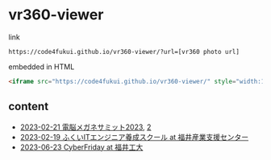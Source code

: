 # vr360-viewer

link
```
https://code4fukui.github.io/vr360-viewer/?url=[vr360 photo url]
```

embedded in HTML
```html
<iframe src="https://code4fukui.github.io/vr360-viewer/" style="width:100%;aspect-ratio:2/1;"></iframe>
```

## content

- [2023-02-21 電脳メガネサミット2023](https://code4fukui.github.io/vr360-viewer/?url=img/sabaeit2023-1.jpg), [2](https://code4fukui.github.io/vr360-viewer/?url=img/sabaeit2023-2.jpg)
- [2023-02-19 ふくいITエンジニア養成スクール at 福井産業支援センター](https://code4fukui.github.io/vr360-viewer/?url=img/fukuiit2023.jpg)
- [2023-06-23 CyberFriday at 福井工大](https://code4fukui.github.io/vr360-viewer/?url=img/cyberfriday20230623-fut.jpg)

